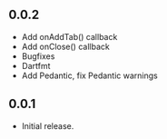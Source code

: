 ## 0.0.2

- Add onAddTab() callback
- Add onClose() callback
- Bugfixes
- Dartfmt
- Add Pedantic, fix Pedantic warnings

## 0.0.1

- Initial release.
